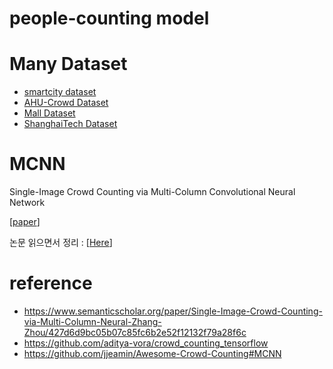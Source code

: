 # people-counting model


# Many Dataset
- [smartcity dataset](https://drive.google.com/file/d/1xqflSQv9dZ0A93_lP34pSIfcpheT2Fi8/view)
- [AHU-Crowd Dataset](http://cs-chan.com/downloads_crowd_dataset.html)
- [Mall Dataset](http://personal.ie.cuhk.edu.hk/~ccloy/downloads_mall_dataset.html)
- [ShanghaiTech Dataset](https://www.dropbox.com/s/fipgjqxl7uj8hd5/ShanghaiTech.zip?dl=0)

# MCNN
Single-Image Crowd Counting via Multi-Column Convolutional Neural Network

[[paper](https://www.semanticscholar.org/paper/Single-Image-Crowd-Counting-via-Multi-Column-Neural-Zhang-Zhou/427d6d9bc05b07c85fc6b2e52f12132f79a28f6c)]

논문 읽으면서 정리 : [[Here](https://jjeamin.github.io/paper/2019/03/08/MCNN/)]

# reference
- https://www.semanticscholar.org/paper/Single-Image-Crowd-Counting-via-Multi-Column-Neural-Zhang-Zhou/427d6d9bc05b07c85fc6b2e52f12132f79a28f6c
- https://github.com/aditya-vora/crowd_counting_tensorflow
- https://github.com/jjeamin/Awesome-Crowd-Counting#MCNN

